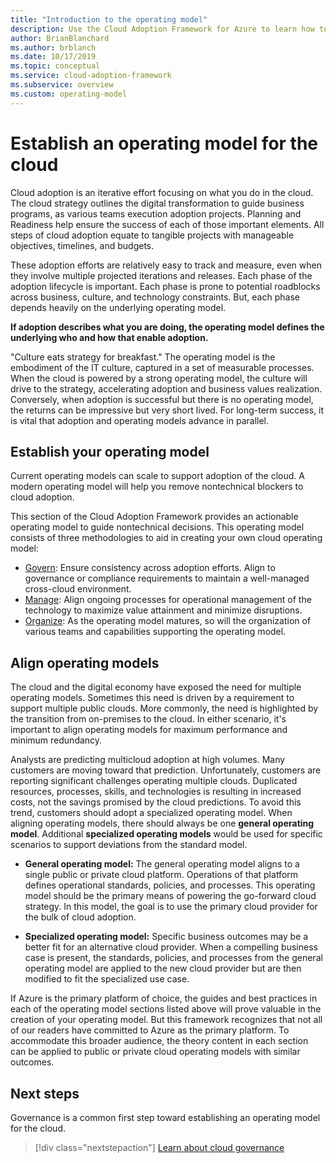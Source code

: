```yaml
---
title: "Introduction to the operating model"
description: Use the Cloud Adoption Framework for Azure to learn how to establish an operating model for the cloud.
author: BrianBlanchard
ms.author: brblanch
ms.date: 10/17/2019
ms.topic: conceptual
ms.service: cloud-adoption-framework
ms.subservice: overview
ms.custom: operating-model
---
```


# Establish an operating model for the cloud

Cloud adoption is an iterative effort focusing on what you do in the cloud. The cloud strategy outlines the digital transformation to guide business programs, as various teams execution adoption projects. Planning and Readiness help ensure the success of each of those important elements. All steps of cloud adoption equate to tangible projects with manageable objectives, timelines, and budgets.

These adoption efforts are relatively easy to track and measure, even when they involve multiple projected iterations and releases. Each phase of the adoption lifecycle is important. Each phase is prone to potential roadblocks across business, culture, and technology constraints. But, each phase depends heavily on the underlying operating model.

**If adoption describes what you are doing, the operating model defines the underlying who and how that enable adoption.**

"Culture eats strategy for breakfast." The operating model is the embodiment of the IT culture, captured in a set of measurable processes. When the cloud is powered by a strong operating model, the culture will drive to the strategy, accelerating adoption and business values realization. Conversely, when adoption is successful but there is no operating model, the returns can be impressive but very short lived. For long-term success, it is vital that adoption and operating models advance in parallel.

## Establish your operating model

Current operating models can scale to support adoption of the cloud. A modern operating model will help you remove nontechnical blockers to cloud adoption.

This section of the Cloud Adoption Framework provides an actionable operating model to guide nontechnical decisions. This operating model consists of three methodologies to aid in creating your own cloud operating model:

- [Govern](../govern/index.md): Ensure consistency across adoption efforts. Align to governance or compliance requirements to maintain a well-managed cross-cloud environment.
- [Manage](../manage/index.md): Align ongoing processes for operational management of the technology to maximize value attainment and minimize disruptions.
- [Organize](../organize/index.md): As the operating model matures, so will the organization of various teams and capabilities supporting the operating model.

## Align operating models

The cloud and the digital economy have exposed the need for multiple operating models. Sometimes this need is driven by a requirement to support multiple public clouds. More commonly, the need is highlighted by the transition from on-premises to the cloud. In either scenario, it's important to align operating models for maximum performance and minimum redundancy.

Analysts are predicting multicloud adoption at high volumes. Many customers are moving toward that prediction. Unfortunately, customers are reporting significant challenges operating multiple clouds. Duplicated resources, processes, skills, and technologies is resulting in increased costs, not the savings promised by the cloud predictions. To avoid this trend, customers should adopt a specialized operating model. When aligning operating models, there should always be one **general operating model**. Additional **specialized operating models** would be used for specific scenarios to support deviations from the standard model.

- **General operating model:** The general operating model aligns to a single public or private cloud platform. Operations of that platform defines operational standards, policies, and processes. This operating model should be the primary means of powering the go-forward cloud strategy. In this model, the goal is to use the primary cloud provider for the bulk of cloud adoption.

- **Specialized operating model:** Specific business outcomes may be a better fit for an alternative cloud provider. When a compelling business case is present, the standards, policies, and processes from the general operating model are applied to the new cloud provider but are then modified to fit the specialized use case.

If Azure is the primary platform of choice, the guides and best practices in each of the operating model sections listed above will prove valuable in the creation of your operating model. But this framework recognizes that not all of our readers have committed to Azure as the primary platform. To accommodate this broader audience, the theory content in each section can be applied to public or private cloud operating models with similar outcomes.

## Next steps

Governance is a common first step toward establishing an operating model for the cloud.

> [!div class="nextstepaction"]
> [Learn about cloud governance](../govern/index.md)
